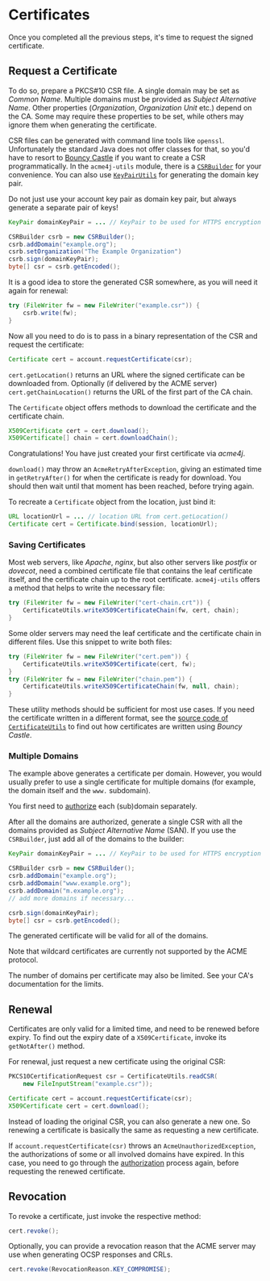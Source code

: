 # Certificates

Once you completed all the previous steps, it's time to request the signed certificate.

## Request a Certificate

To do so, prepare a PKCS#10 CSR file. A single domain may be set as _Common Name_. Multiple domains must be provided as _Subject Alternative Name_. Other properties (_Organization_, _Organization Unit_ etc.) depend on the CA. Some may require these properties to be set, while others may ignore them when generating the certificate.

CSR files can be generated with command line tools like `openssl`. Unfortunately the standard Java does not offer classes for that, so you'd have to resort to [Bouncy Castle](http://www.bouncycastle.org/java.html) if you want to create a CSR programmatically. In the `acme4j-utils` module, there is a [`CSRBuilder`](../apidocs/org/shredzone/acme4j/util/CSRBuilder.html) for your convenience. You can also use [`KeyPairUtils`](../apidocs/org/shredzone/acme4j/util/KeyPairUtils.html) for generating the domain key pair.

Do not just use your account key pair as domain key pair, but always generate a separate pair of keys!

```java
KeyPair domainKeyPair = ... // KeyPair to be used for HTTPS encryption

CSRBuilder csrb = new CSRBuilder();
csrb.addDomain("example.org");
csrb.setOrganization("The Example Organization")
csrb.sign(domainKeyPair);
byte[] csr = csrb.getEncoded();
```

It is a good idea to store the generated CSR somewhere, as you will need it again for renewal:

```java
try (FileWriter fw = new FileWriter("example.csr")) {
    csrb.write(fw);
}
```

Now all you need to do is to pass in a binary representation of the CSR and request the certificate:

```java
Certificate cert = account.requestCertificate(csr);
```

`cert.getLocation()` returns an URL where the signed certificate can be downloaded from. Optionally (if delivered by the ACME server) `cert.getChainLocation()` returns the URL of the first part of the CA chain.

The `Certificate` object offers methods to download the certificate and the certificate chain.

```java
X509Certificate cert = cert.download();
X509Certificate[] chain = cert.downloadChain();
```

Congratulations! You have just created your first certificate via _acme4j_.

`download()` may throw an `AcmeRetryAfterException`, giving an estimated time in `getRetryAfter()` for when the certificate is ready for download. You should then wait until that moment has been reached, before trying again.

To recreate a `Certificate` object from the location, just bind it:

```java
URL locationUrl = ... // location URL from cert.getLocation()
Certificate cert = Certificate.bind(session, locationUrl);
```

### Saving Certificates

Most web servers, like _Apache_, _nginx_, but also other servers like _postfix_ or _dovecot_, need a combined certificate file that contains the leaf certificate itself, and the certificate chain up to the root certificate. `acme4j-utils` offers a method that helps to write the necessary file:

```java
try (FileWriter fw = new FileWriter("cert-chain.crt")) {
    CertificateUtils.writeX509CertificateChain(fw, cert, chain);
}
```

Some older servers may need the leaf certificate and the certificate chain in different files. Use this snippet to write both files:

```java
try (FileWriter fw = new FileWriter("cert.pem")) {
    CertificateUtils.writeX509Certificate(cert, fw);
}
try (FileWriter fw = new FileWriter("chain.pem")) {
    CertificateUtils.writeX509CertificateChain(fw, null, chain);
}
```

These utility methods should be sufficient for most use cases. If you need the certificate written in a different format, see the [source code of `CertificateUtils`](https://github.com/shred/acme4j/blob/master/acme4j-utils/src/main/java/org/shredzone/acme4j/util/CertificateUtils.java) to find out how certificates are written using _Bouncy Castle_.

### Multiple Domains

The example above generates a certificate per domain. However, you would usually prefer to use a single certificate for multiple domains (for example, the domain itself and the `www.` subdomain).

You first need to [authorize](./authorization.html) each (sub)domain separately.

After all the domains are authorized, generate a single CSR with all the domains provided as _Subject Alternative Name_ (SAN). If you use the `CSRBuilder`, just add all of the domains to the builder:

```java
KeyPair domainKeyPair = ... // KeyPair to be used for HTTPS encryption

CSRBuilder csrb = new CSRBuilder();
csrb.addDomain("example.org");
csrb.addDomain("www.example.org");
csrb.addDomain("m.example.org");
// add more domains if necessary...

csrb.sign(domainKeyPair);
byte[] csr = csrb.getEncoded();
```

The generated certificate will be valid for all of the domains.

Note that wildcard certificates are currently not supported by the ACME protocol.

The number of domains per certificate may also be limited. See your CA's documentation for the limits.

## Renewal

Certificates are only valid for a limited time, and need to be renewed before expiry. To find out the expiry date of a `X509Certificate`, invoke its `getNotAfter()` method.

For renewal, just request a new certificate using the original CSR:

```java
PKCS10CertificationRequest csr = CertificateUtils.readCSR(
    new FileInputStream("example.csr"));

Certificate cert = account.requestCertificate(csr);
X509Certificate cert = cert.download();
```

Instead of loading the original CSR, you can also generate a new one. So renewing a certificate is basically the same as requesting a new certificate.

If `account.requestCertificate(csr)` throws an `AcmeUnauthorizedException`, the authorizations of some or all involved domains have expired. In this case, you need to go through the [authorization](./authorization.html) process again, before requesting the renewed certificate.

## Revocation

To revoke a certificate, just invoke the respective method:

```java
cert.revoke();
```

Optionally, you can provide a revocation reason that the ACME server may use when generating OCSP responses and CRLs.

```java
cert.revoke(RevocationReason.KEY_COMPROMISE);
```
